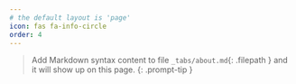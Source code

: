 ```yaml
---
# the default layout is 'page'
icon: fas fa-info-circle
order: 4
---
```


> Add Markdown syntax content to file `_tabs/about.md`{: .filepath } and it will show up on this page.
{: .prompt-tip }
<!--stackedit_data:
eyJoaXN0b3J5IjpbLTEwODY3OTkxMTZdfQ==
-->